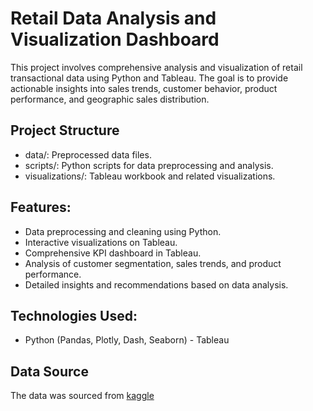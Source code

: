 # Retail Data Analysis and Visualization Dashboard

This project involves comprehensive analysis and visualization of retail transactional data using Python and Tableau. The goal is to provide actionable insights into sales trends, customer behavior, product performance, and geographic sales distribution.

## Project Structure
- data/: Preprocessed data files.
- scripts/: Python scripts for data preprocessing and analysis.
- visualizations/: Tableau workbook and related visualizations.

## Features:
- Data preprocessing and cleaning using Python.
- Interactive visualizations on Tableau.
- Comprehensive KPI dashboard in Tableau.
- Analysis of customer segmentation, sales trends, and product performance.
- Detailed insights and recommendations based on data analysis.

## Technologies Used:
- Python (Pandas, Plotly, Dash, Seaborn)
- Tableau

## Data Source
The data was sourced from [kaggle](https://www.kaggle.com/datasets/sahilprajapati143/retail-analysis-large-dataset)

  
